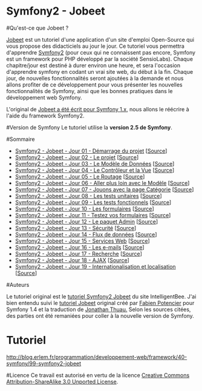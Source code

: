 Symfony2 - Jobeet
===================

#Qu'est-ce que Jobeet ?

[Jobeet](http://www.jobeet.org/) est un tutoriel d'une application d'un site d'emploi Open-Source qui vous propose des didacticiels au jour le jour. Ce tutoriel vous permettra d'apprendre [Symfony2](http://symfony.com/) (pour ceux qui ne connaissent pas encore, Symfony est un framework pour PHP développé par la société SensioLabs). 
Chaque chapitre/jour est destiné à durer environ une heure, et sera l'occasion d'apprendre symfony en codant un vrai site web, du début à la fin. 
Chaque jour, de nouvelles fonctionnalités seront ajoutées à la demande et nous allons profiter de ce développement pour vous présenter les nouvelles fonctionnalités de Symfony, ainsi que les bonnes pratiques dans le développement web Symfony.

L'original de [Jobeet a été écrit pour Symfony 1.x](http://symfony.com/legacy/doc/jobeet?orm=Doctrine), nous allons le réécrire à l'aide du framework Symfony2.

#Version de Symfony
Le tutoriel utilise la **version 2.5 de Symfony**.

#Sommaire

 - [Symfony2 - Jobeet - Jour 01 - Démarrage du projet](http://blog.erlem.fr/programmation/developpement-web/framework/40-symfony/100-symfony2-jobeet-jour-01-demarrage-du-projet) [[Source](http://www.intelligentbee.com/blog/2013/08/07/symfony2-jobeet-day-1-starting-up-the-project/)]
 - [Symfony2 - Jobeet - Jour 02 - Le projet](http://blog.erlem.fr/programmation/developpement-web/framework/40-symfony/101-symfony2-jobeet-jour-02-le-projet) [[Source](http://www.intelligentbee.com/blog/2013/08/08/symfony2-jobeet-day-2-the-project/)]
 - [Symfony2 - Jobeet - Jour 03 - Le Modèle de Données](http://blog.erlem.fr/programmation/developpement-web/framework/40-symfony/102-symfony2-jobeet-jour-03-le-modele-de-donnees) [[Source](http://www.intelligentbee.com/blog/2013/08/09/symfony2-jobeet-day-3-the-data-model/)]
 - [Symfony2 - Jobeet - Jour 04 - Le Contrôleur et la Vue](http://blog.erlem.fr/programmation/developpement-web/framework/40-symfony/103-symfony2-jobeet-jour-04-le-controleur-et-la-vue) [[Source](http://www.intelligentbee.com/blog/2013/08/10/symfony2-jobeet-day-4-the-controller-and-the-view/)]
 - [Symfony2 - Jobeet - Jour 05 - Le Routage](http://blog.erlem.fr/programmation/developpement-web/framework/40-symfony/104-symfony2-jobeet-jour-05-le-routage) [[Source](http://www.intelligentbee.com/blog/2013/08/11/symfony2-jobeet-day-5-the-routing/)]
 - [Symfony2 - Jobeet - Jour 06 - Aller plus loin avec le Modèle](http://blog.erlem.fr/programmation/developpement-web/framework/40-symfony/105-symfony2-jobeet-jour-06-aller-plus-loin-avec-le-modele) [[Source](http://www.intelligentbee.com/blog/2013/08/12/symfony2-jobeet-day-6-more-with-the-model/)]
 - [Symfony2 - Jobeet - Jour 07 - Jouons avec la page Catégorie](http://blog.erlem.fr/programmation/developpement-web/framework/40-symfony/106-symfony2-jobeet-jour-07-jouons-avec-la-page-categorie) [[Source](http://www.intelligentbee.com/blog/2013/08/13/symfony2-jobeet-day-7-playing-with-the-category-page/)]
 - [Symfony2 - Jobeet - Jour 08 - Les tests unitaires](http://blog.erlem.fr/programmation/developpement-web/framework/40-symfony/107-symfony2-jobeet-jour-08-les-tests-unitaires) [[Source](http://www.intelligentbee.com/blog/2013/08/14/symfony2-jobeet-day-8-the-unit-tests/)]
 - [Symfony2 - Jobeet - Jour 09 - Les tests fonctionnels](http://blog.erlem.fr/programmation/developpement-web/framework/40-symfony/108-symfony2-jobeet-jour-09-les-tests-fonctionnels) [[Source](http://www.intelligentbee.com/blog/2013/08/15/symfony2-jobeet-day-9-the-functional-tests/)]
 - [Symfony2 - Jobeet - Jour 10 - Les formulaires](http://blog.erlem.fr/programmation/developpement-web/framework/40-symfony/109-symfony2-jobeet-jour-10-les-formulaires) [[Source](http://www.intelligentbee.com/blog/2013/08/16/symfony2-jobeet-day-10-the-forms/)]
 - [Symfony2 - Jobeet - Jour 11 - Testez vos formulaires](http://blog.erlem.fr/programmation/developpement-web/framework/40-symfony/110-symfony2-jobeet-jour-11-testez-vos-formulaires) [[Source](http://www.intelligentbee.com/blog/2013/08/17/symfony2-jobeet-day-11-testing-your-forms/)]
 - [Symfony2 - Jobeet - Jour 12 - Le paquet Admin](http://blog.erlem.fr/programmation/developpement-web/framework/40-symfony/111-symfony2-jobeet-jour-12-le-paquet-admin) [[Source](http://www.intelligentbee.com/blog/2013/08/18/symfony2-jobeet-day-12-sonata-admin-bundle/)]
 - [Symfony2 - Jobeet - Jour 13 - Sécurité](http://blog.erlem.fr/programmation/developpement-web/framework/40-symfony/112-symfony2-jobeet-jour-13-securite) [[Source](http://www.intelligentbee.com/blog/2013/08/19/symfony2-jobeet-day-13-security/)]
 - [Symfony2 - Jobeet - Jour 14 - Flux de données](http://blog.erlem.fr/programmation/developpement-web/framework/40-symfony/113-symfony2-jobeet-jour-14-flux-de-donnees) [[Source](http://www.intelligentbee.com/blog/2013/08/20/symfony2-jobeet-day-14-feeds/)]
 - [Symfony2 - Jobeet - Jour 15 - Services Web](http://blog.erlem.fr/programmation/developpement-web/framework/40-symfony/114-symfony2-jobeet-jour-15-services-web) [[Source](http://www.intelligentbee.com/blog/2013/08/21/symfony2-jobeet-day-15-web-services/)]
 - [Symfony2 - Jobeet - Jour 16 - Les e-mails](http://blog.erlem.fr/programmation/developpement-web/framework/40-symfony/115-symfony2-jobeet-jour-16-les-e-mails) [[Source](http://www.intelligentbee.com/blog/2013/08/24/symfony2-jobeet-day-16-the-mailer/)]
 - [Symfony2 - Jobeet - Jour 17 - Recherche](http://blog.erlem.fr/programmation/developpement-web/framework/40-symfony/116-symfony2-jobeet-jour-17-recherche) [[Source](http://www.intelligentbee.com/blog/2013/08/29/symfony2-jobeet-day-17-search/)]
 - [Symfony2 - Jobeet - Jour 18 - AJAX](http://blog.erlem.fr/programmation/developpement-web/framework/40-symfony/117-symfony2-jobeet-jour-18-ajax) [[Source](http://www.intelligentbee.com/blog/2013/09/03/symfony2-jobeet-day-18-ajax/)]
 - [Symfony2 - Jobeet - Jour 19 - Internationalisation et localisation](http://blog.erlem.fr/programmation/developpement-web/framework/40-symfony/118-symfony2-jobeet-jour-19-internationalisation-et-localisation) [[Source](http://www.intelligentbee.com/blog/2013/09/09/symfony2-jobeet-day-19-internationalization-and-localization/)]

#Auteurs

Le tutoriel original est le [tutoriel Symfony2 Jobeet](http://www.intelligentbee.com/blog/2013/08/07/symfony2-jobeet-day-1-starting-up-the-project/) du site IntelligentBee. J'ai bien entendu suivi le [tutoriel Jobeet](http://symfony.com/legacy/doc/jobeet?orm=Doctrine) original créé par [Fabien Potencier](http://fabien.potencier.org/) pour Symfony 1.4 et la traduction de [Jonathan Thuau.](http://jobeet.thuau.fr/sommaire) Selon les sources citées, des parties ont été remaniées pour coller à la nouvelle version de Symfony.

# Tutoriel
http://blog.erlem.fr/programmation/developpement-web/framework/40-symfony/99-symfony2-jobeet

#Licence
Ce travail est autorisé en vertu de la licence [Creative Commons Attribution-ShareAlike 3.0 Unported License](http://creativecommons.org/licenses/by-sa/3.0/).